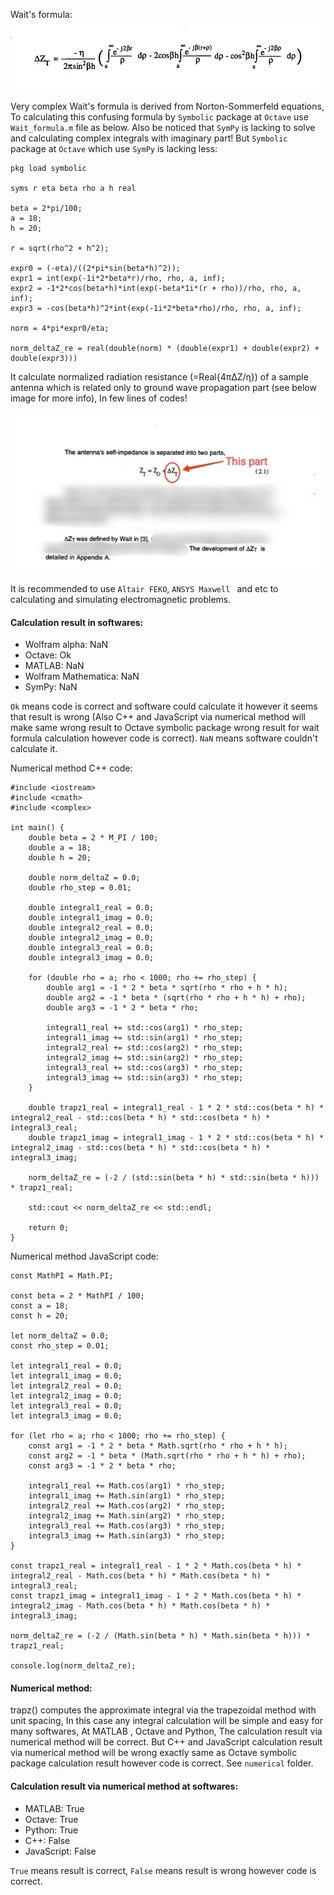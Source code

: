 Wait's formula:
![image1](Wait_formula.jpg)

Very complex Wait's formula is derived from Norton-Sommerfeld equations, To calculating this confusing formula by `Symbolic` package at `Octave` use `Wait_formula.m` file as below. Also be noticed that `SymPy` is lacking to solve and calculating complex integrals with imaginary part! But `Symbolic` package at `Octave` which use `SymPy` is lacking less:

```
pkg load symbolic

syms r eta beta rho a h real

beta = 2*pi/100;
a = 18;
h = 20;

r = sqrt(rho^2 + h^2);

expr0 = (-eta)/((2*pi*sin(beta*h)^2));
expr1 = int(exp(-1i*2*beta*r)/rho, rho, a, inf); 
expr2 = -1*2*cos(beta*h)*int(exp(-beta*1i*(r + rho))/rho, rho, a, inf); 
expr3 = -cos(beta*h)^2*int(exp(-1i*2*beta*rho)/rho, rho, a, inf);

norm = 4*pi*expr0/eta;

norm_deltaZ_re = real(double(norm) * (double(expr1) + double(expr2) + double(expr3)))
```

It calculate normalized radiation resistance (=Real{4π∆Z/η}) of a sample antenna which is related only to ground wave propagation part (see below image for more info), In few lines of codes!

![image2](DeltaZ.jpg)

It is recommended to use `Altair FEKO`, `ANSYS Maxwell ` and etc to calculating and simulating electromagnetic problems.


#### Calculation result in softwares:
* Wolfram alpha: NaN
* Octave: Ok
* MATLAB: NaN
* Wolfram Mathematica: NaN
* SymPy: NaN

`Ok` means code is correct and software could calculate it however it seems that result is wrong (Also C++ and JavaScript via numerical method will make same wrong result to Octave symbolic package wrong result for wait formula calculation however code is correct). `NaN` means software couldn't calculate it.

Numerical method C++ code:
```
#include <iostream>
#include <cmath>
#include <complex>

int main() {
    double beta = 2 * M_PI / 100;
    double a = 18;
    double h = 20;

    double norm_deltaZ = 0.0;
    double rho_step = 0.01;

    double integral1_real = 0.0;
    double integral1_imag = 0.0;
    double integral2_real = 0.0;
    double integral2_imag = 0.0;
    double integral3_real = 0.0;
    double integral3_imag = 0.0;

    for (double rho = a; rho < 1000; rho += rho_step) {
        double arg1 = -1 * 2 * beta * sqrt(rho * rho + h * h);
        double arg2 = -1 * beta * (sqrt(rho * rho + h * h) + rho);
        double arg3 = -1 * 2 * beta * rho;

        integral1_real += std::cos(arg1) * rho_step;
        integral1_imag += std::sin(arg1) * rho_step;
        integral2_real += std::cos(arg2) * rho_step;
        integral2_imag += std::sin(arg2) * rho_step;
        integral3_real += std::cos(arg3) * rho_step;
        integral3_imag += std::sin(arg3) * rho_step;
    }

    double trapz1_real = integral1_real - 1 * 2 * std::cos(beta * h) * integral2_real - std::cos(beta * h) * std::cos(beta * h) * integral3_real;
    double trapz1_imag = integral1_imag - 1 * 2 * std::cos(beta * h) * integral2_imag - std::cos(beta * h) * std::cos(beta * h) * integral3_imag;

    norm_deltaZ_re = (-2 / (std::sin(beta * h) * std::sin(beta * h))) * trapz1_real;

    std::cout << norm_deltaZ_re << std::endl;

    return 0;
}
```

Numerical method JavaScript code:
```
const MathPI = Math.PI;

const beta = 2 * MathPI / 100;
const a = 18;
const h = 20;

let norm_deltaZ = 0.0;
const rho_step = 0.01;

let integral1_real = 0.0;
let integral1_imag = 0.0;
let integral2_real = 0.0;
let integral2_imag = 0.0;
let integral3_real = 0.0;
let integral3_imag = 0.0;

for (let rho = a; rho < 1000; rho += rho_step) {
    const arg1 = -1 * 2 * beta * Math.sqrt(rho * rho + h * h);
    const arg2 = -1 * beta * (Math.sqrt(rho * rho + h * h) + rho);
    const arg3 = -1 * 2 * beta * rho;

    integral1_real += Math.cos(arg1) * rho_step;
    integral1_imag += Math.sin(arg1) * rho_step;
    integral2_real += Math.cos(arg2) * rho_step;
    integral2_imag += Math.sin(arg2) * rho_step;
    integral3_real += Math.cos(arg3) * rho_step;
    integral3_imag += Math.sin(arg3) * rho_step;
}

const trapz1_real = integral1_real - 1 * 2 * Math.cos(beta * h) * integral2_real - Math.cos(beta * h) * Math.cos(beta * h) * integral3_real;
const trapz1_imag = integral1_imag - 1 * 2 * Math.cos(beta * h) * integral2_imag - Math.cos(beta * h) * Math.cos(beta * h) * integral3_imag;

norm_deltaZ_re = (-2 / (Math.sin(beta * h) * Math.sin(beta * h))) * trapz1_real;

console.log(norm_deltaZ_re);
```

#### Numerical method:

trapz() computes the approximate integral via the trapezoidal method with unit spacing, In this case any integral calculation will be simple and easy for many softwares, At MATLAB , Octave and Python, The calculation result via numerical method will be correct. But C++ and JavaScript calculation result via numerical method will be wrong exactly same as Octave symbolic package calculation result however code is correct. See `numerical` folder.

#### Calculation result via numerical method at softwares:

* MATLAB: True
* Octave: True
* Python: True
* C++: False
* JavaScript: False

`True` means result is correct, `False` means result is wrong however code is correct.
